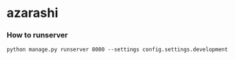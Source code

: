 # azarashi

### How to runserver
`python manage.py runserver 8000 --settings config.settings.development`

